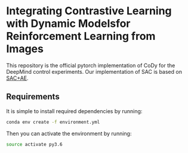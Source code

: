 # Integrating Contrastive Learning with Dynamic Modelsfor Reinforcement Learning from Images   

This repository is the official pytorch implementation of CoDy for the DeepMind control experiments. Our implementation of SAC is based on [SAC+AE](https://github.com/denisyarats/pytorch_sac_ae).   

## Requirements  
It is simple to install required dependencies by running:  
```sh
conda env create -f environment.yml  
```
Then you can activate the environment by running:  
```sh
source activate py3.6  
```

